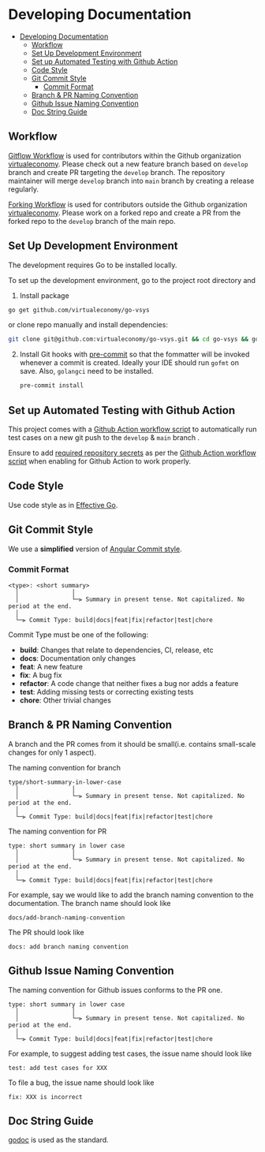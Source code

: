 # Developing Documentation

- [Developing Documentation](#developing-documentation)
  - [Workflow](#workflow)
  - [Set Up Development Environment](#set-up-development-environment)
  - [Set up Automated Testing with Github Action](#set-up-automated-testing-with-github-action)
  - [Code Style](#code-style)
  - [Git Commit Style](#git-commit-style)
    - [Commit Format](#commit-format)
  - [Branch & PR Naming Convention](#branch--pr-naming-convention)
  - [Github Issue Naming Convention](#github-issue-naming-convention)
  - [Doc String Guide](#doc-string-guide)

## Workflow

[Gitflow Workflow](https://www.atlassian.com/git/tutorials/comparing-workflows/gitflow-workflow) is used for contributors within the Github organization [virtualeconomy](https://github.com/virtualeconomy). Please check out a new feature branch based on `develop` branch and create PR targeting the `develop` branch. The repository maintainer will merge `develop` branch into `main` branch by creating a release regularly.

[Forking Workflow](https://www.atlassian.com/git/tutorials/comparing-workflows/forking-workflow) is used for contributors outside the Github organization [virtualeconomy](https://github.com/virtualeconomy). Please work on a forked repo and create a PR from the forked repo to the `develop` branch of the main repo.

## Set Up Development Environment

The development requires Go to be installed locally.

To set up the development environment, go to the project root directory and

1. Install package
   
  ```bash
  go get github.com/virtualeconomy/go-vsys
  ```
  or clone repo manually and install dependencies:
  ```bash
  git clone git@github.com:virtualeconomy/go-vsys.git && cd go-vsys && go build
  ```

2. Install Git hooks with [pre-commit](https://github.com/pre-commit/pre-commit) so that the fommatter will be invoked whenever a commit is created. Ideally your IDE should run `gofmt` on save. Also, `golangci` need to be installed.

   ```bash
   pre-commit install
   ```

## Set up Automated Testing with Github Action

This project comes with a [Github Action workflow script](../.github/workflows/test.yml) to automatically run test cases on a new git push to the `develop` & `main` branch .

Ensure to add [required repository secrets](https://docs.github.com/en/actions/security-guides/encrypted-secrets#creating-encrypted-secrets-for-a-repository) as per the [Github Action workflow script](../.github/workflows/test.yml) when enabling for Github Action to work properly.

## Code Style

Use code style as in [Effective Go](https://go.dev/doc/effective_go).

## Git Commit Style

We use a **simplified** version of [Angular Commit style](https://github.com/angular/angular/blob/master/CONTRIBUTING.md#-commit-message-format).

### Commit Format

```
<type>: <short summary>
  │               │
  │               └─⫸ Summary in present tense. Not capitalized. No period at the end.
  │
  └─⫸ Commit Type: build|docs|feat|fix|refactor|test|chore
```

Commit Type must be one of the following:

- **build**: Changes that relate to dependencies, CI, release, etc
- **docs**: Documentation only changes
- **feat**: A new feature
- **fix**: A bug fix
- **refactor**: A code change that neither fixes a bug nor adds a feature
- **test**: Adding missing tests or correcting existing tests
- **chore**: Other trivial changes

## Branch & PR Naming Convention

A branch and the PR comes from it should be small(i.e. contains small-scale changes for only 1 aspect).

The naming convention for branch

```
type/short-summary-in-lower-case
  │               │
  │               └─⫸ Summary in present tense. Not capitalized. No period at the end.
  │
  └─⫸ Commit Type: build|docs|feat|fix|refactor|test|chore
```

The naming convention for PR

```
type: short summary in lower case
  │               │
  │               └─⫸ Summary in present tense. Not capitalized. No period at the end.
  │
  └─⫸ Commit Type: build|docs|feat|fix|refactor|test|chore
```

For example, say we would like to add the branch naming convention to the documentation.
The branch name should look like

```
docs/add-branch-naming-convention
```

The PR should look like

```
docs: add branch naming convention
```

## Github Issue Naming Convention

The naming convention for Github issues conforms to the PR one.

```
type: short summary in lower case
  │               │
  │               └─⫸ Summary in present tense. Not capitalized. No period at the end.
  │
  └─⫸ Commit Type: build|docs|feat|fix|refactor|test|chore
```

For example, to suggest adding test cases, the issue name should look like

```
test: add test cases for XXX
```

To file a bug, the issue name should look like

```
fix: XXX is incorrect
```

## Doc String Guide

[godoc](https://go.dev/doc/comment) is used as the standard.
